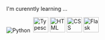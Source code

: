 I'm curenntly learning ...


![Python](https://img.shields.io/badge/-Python-05122A?style=flat&logo=python)&nbsp;
<a title="Typescript"><img src="https://github.com/get-icon/geticon/raw/master/icons/typescript-icon.svg" alt="Typescript" width="40px" height="40px"></a>
<a title="HTML"><img src="https://github.com/get-icon/geticon/blob/master/icons/html-5.svg" alt="HTML" width="40px" height="40px"></a>
<a title="CSS"><img src="https://github.com/get-icon/geticon/blob/master/icons/css-3.svg" alt="CSS" width="40px" height="40px"></a>
<a title="Flask"><img src="https://github.com/get-icon/geticon/blob/master/icons/flask.svg" alt="Flask" width="40px" height="40px"></a>
